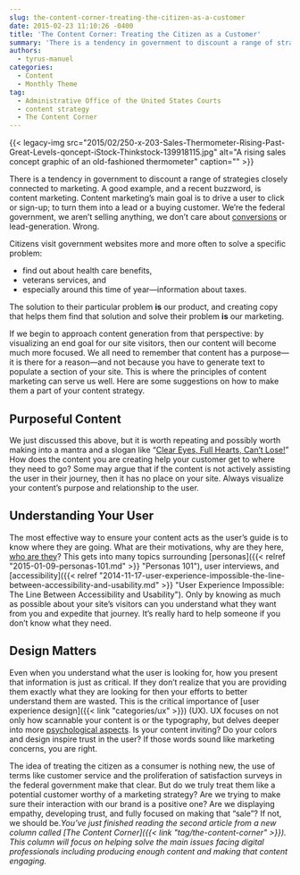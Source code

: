```yaml
---
slug: the-content-corner-treating-the-citizen-as-a-customer
date: 2015-02-23 11:10:26 -0400
title: 'The Content Corner: Treating the Citizen as a Customer'
summary: 'There is a tendency in government to discount a range of strategies closely connected to marketing. A good example, and a recent buzzword, is content marketing. Content marketing&rsquo;s main goal is to drive a user to click or sign-up; to turn them into a lead or a buying customer. We&rsquo;re the federal government, we aren&rsquo;t'
authors:
  - tyrus-manuel
categories:
  - Content
  - Monthly Theme
tag:
  - Administrative Office of the United States Courts
  - content strategy
  - The Content Corner
---
```


{{< legacy-img src="2015/02/250-x-203-Sales-Thermometer-Rising-Past-Great-Levels-qoncept-iStock-Thinkstock-139918115.jpg" alt="A rising sales concept graphic of an old-fashioned thermometer" caption="" >}} 

There is a tendency in government to discount a range of strategies closely connected to marketing. A good example, and a recent buzzword, is content marketing. Content marketing’s main goal is to drive a user to click or sign-up; to turn them into a lead or a buying customer. We’re the federal government, we aren’t selling anything, we don’t care about [conversions](http://www.nngroup.com/articles/conversion-rates/) or lead-generation. Wrong.

Citizens visit government websites more and more often to solve a specific problem:

  * find out about health care benefits,
  * veterans services, and
  * especially around this time of year—information about taxes.

The solution to their particular problem **is** our product, and creating copy that helps them find that solution and solve their problem **is** our marketing.

If we begin to approach content generation from that perspective: by visualizing an end goal for our site visitors, then our content will become much more focused. We all need to remember that content has a purpose—it is there for a reason—and not because you have to generate text to populate a section of your site. This is where the principles of content marketing can serve us well. Here are some suggestions on how to make them a part of your content strategy.

## Purposeful Content

We just discussed this above, but it is worth repeating and possibly worth making into a mantra and a slogan like “[Clear Eyes, Full Hearts, Can’t Lose!](https://www.youtube.com/watch?v=_7TOHrppa_E)” How does the content you are creating help your customer get to where they need to go? Some may argue that if the content is not actively assisting the user in their journey, then it has no place on your site. Always visualize your content’s purpose and relationship to the user.

## Understanding Your User

The most effective way to ensure your content acts as the user’s guide is to know where they are going. What are their motivations, why are they here, [who are they](http://www.copyblogger.com/deep-connections/)? This gets into many topics surrounding [personas]({{< relref "2015-01-09-personas-101.md" >}} "Personas 101"), user interviews, and [accessibility]({{< relref "2014-11-17-user-experience-impossible-the-line-between-accessibility-and-usability.md" >}} "User Experience Impossible: The Line Between Accessibility and Usability"). Only by knowing as much as possible about your site’s visitors can you understand what they want from you and expedite that journey. It’s really hard to help someone if you don’t know what they need.

## Design Matters

Even when you understand what the user is looking for, how you present that information is just as critical. If they don’t realize that you are providing them exactly what they are looking for then your efforts to better understand them are wasted. This is the critical importance of [user experience design]({{< link "categories/ux" >}}) (UX). UX focuses on not only how scannable your content is or the typography, but delves deeper into more [psychological aspects](http://thenextweb.com/dd/2014/10/22/psychology-web-design/). Is your content inviting? Do your colors and design inspire trust in the user? If those words sound like marketing concerns, you are right.

The idea of treating the citizen as a consumer is nothing new, the use of terms like customer service and the proliferation of satisfaction surveys in the federal government make that clear. But do we truly treat them like a potential customer worthy of a marketing strategy? Are we trying to make sure their interaction with our brand is a positive one? Are we displaying empathy, developing trust, and fully focused on making that “sale”? If not, we should be._You’ve just finished reading the second article from a new column called [The Content Corner]({{< link "tag/the-content-corner" >}}). This column will focus on helping solve the main issues facing digital professionals including producing enough content and making that content engaging._